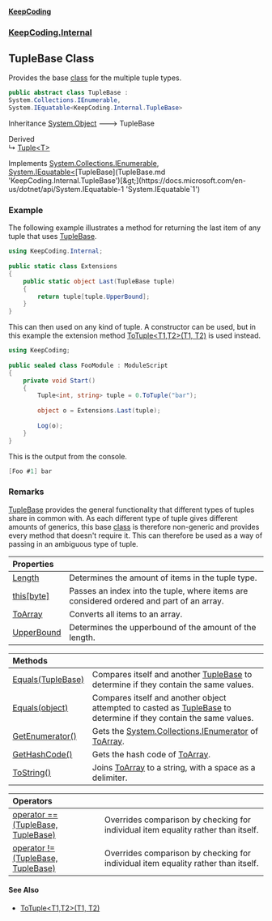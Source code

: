 #### [KeepCoding](index.md 'index')
### [KeepCoding.Internal](KeepCoding_Internal.md 'KeepCoding.Internal')
## TupleBase Class
Provides the base [class](https://docs.microsoft.com/en-us/dotnet/csharp/language-reference/keywords/class 'https://docs.microsoft.com/en-us/dotnet/csharp/language-reference/keywords/class') for the multiple tuple types.  
```csharp
public abstract class TupleBase :
System.Collections.IEnumerable,
System.IEquatable<KeepCoding.Internal.TupleBase>
```

Inheritance [System.Object](https://docs.microsoft.com/en-us/dotnet/api/System.Object 'System.Object') &#129106; TupleBase  

Derived  
&#8627; [Tuple&lt;T&gt;](Tuple_T_.md 'KeepCoding.Tuple&lt;T&gt;')  

Implements [System.Collections.IEnumerable](https://docs.microsoft.com/en-us/dotnet/api/System.Collections.IEnumerable 'System.Collections.IEnumerable'), [System.IEquatable&lt;](https://docs.microsoft.com/en-us/dotnet/api/System.IEquatable-1 'System.IEquatable`1')[TupleBase](TupleBase.md 'KeepCoding.Internal.TupleBase')[&gt;](https://docs.microsoft.com/en-us/dotnet/api/System.IEquatable-1 'System.IEquatable`1')  
### Example
The following example illustrates a method for returning the last item of any tuple that uses [TupleBase](TupleBase.md 'KeepCoding.Internal.TupleBase').  
```csharp
using KeepCoding.Internal;  
  
public static class Extensions  
{  
    public static object Last(TupleBase tuple)  
    {  
        return tuple[tuple.UpperBound];  
    }  
}  
```
  
This can then used on any kind of tuple. A constructor can be used, but in this example the extension method [ToTuple&lt;T1,T2&gt;(T1, T2)](TypeHelper_ToTuple_LI2EmOv9CB_9ftgGskWBBQ.md 'KeepCoding.TypeHelper.ToTuple&lt;T1,T2&gt;(T1, T2)') is used instead.  
```csharp
using KeepCoding;  
  
public sealed class FooModule : ModuleScript  
{  
    private void Start()  
    {  
        Tuple<int, string> tuple = 0.ToTuple("bar");  
          
        object o = Extensions.Last(tuple);  
          
        Log(o);  
    }  
}  
```
  
This is the output from the console.  
```csharp
[Foo #1] bar  
```
### Remarks
[TupleBase](TupleBase.md 'KeepCoding.Internal.TupleBase') provides the general functionality that different types of tuples share in common with. As each different type of tuple gives different amounts of generics, this base [class](https://docs.microsoft.com/en-us/dotnet/csharp/language-reference/keywords/class 'https://docs.microsoft.com/en-us/dotnet/csharp/language-reference/keywords/class') is therefore non-generic and provides every method that doesn't require it. This can therefore be used as a way of passing in an ambiguous type of tuple.  
            

| Properties | |
| :--- | :--- |
| [Length](TupleBase_Length.md 'KeepCoding.Internal.TupleBase.Length') | Determines the amount of items in the tuple type.<br/> |
| [this[byte]](TupleBase_Item_xD9oSgxwMFO7sQCYiZEn_g.md 'KeepCoding.Internal.TupleBase.this[byte]') | Passes an index into the tuple, where items are considered ordered and part of an array.<br/> |
| [ToArray](TupleBase_ToArray.md 'KeepCoding.Internal.TupleBase.ToArray') | Converts all items to an array.<br/> |
| [UpperBound](TupleBase_UpperBound.md 'KeepCoding.Internal.TupleBase.UpperBound') | Determines the upperbound of the amount of the length.<br/> |

| Methods | |
| :--- | :--- |
| [Equals(TupleBase)](TupleBase_Equals_HuhNuJeXWPM+umotXvsseQ.md 'KeepCoding.Internal.TupleBase.Equals(KeepCoding.Internal.TupleBase)') | Compares itself and another [TupleBase](TupleBase.md 'KeepCoding.Internal.TupleBase') to determine if they contain the same values.<br/> |
| [Equals(object)](TupleBase_Equals_amqDAq1qhQ3GOIML433Idw.md 'KeepCoding.Internal.TupleBase.Equals(object)') | Compares itself and another object attempted to casted as [TupleBase](TupleBase.md 'KeepCoding.Internal.TupleBase') to determine if they contain the same values.<br/> |
| [GetEnumerator()](TupleBase_GetEnumerator().md 'KeepCoding.Internal.TupleBase.GetEnumerator()') | Gets the [System.Collections.IEnumerator](https://docs.microsoft.com/en-us/dotnet/api/System.Collections.IEnumerator 'System.Collections.IEnumerator') of [ToArray](TupleBase_ToArray.md 'KeepCoding.Internal.TupleBase.ToArray').<br/> |
| [GetHashCode()](TupleBase_GetHashCode().md 'KeepCoding.Internal.TupleBase.GetHashCode()') | Gets the hash code of [ToArray](TupleBase_ToArray.md 'KeepCoding.Internal.TupleBase.ToArray').<br/> |
| [ToString()](TupleBase_ToString().md 'KeepCoding.Internal.TupleBase.ToString()') | Joins [ToArray](TupleBase_ToArray.md 'KeepCoding.Internal.TupleBase.ToArray') to a string, with a space as a delimiter.<br/> |

| Operators | |
| :--- | :--- |
| [operator ==(TupleBase, TupleBase)](TupleBase_op_Equality_s5GsIBlGxCppnFCGceJQcQ.md 'KeepCoding.Internal.TupleBase.op_Equality(KeepCoding.Internal.TupleBase, KeepCoding.Internal.TupleBase)') | Overrides comparison by checking for individual item equality rather than itself.<br/> |
| [operator !=(TupleBase, TupleBase)](TupleBase_op_Inequality_pEQp7JTYsbs8qi3AYLpxRA.md 'KeepCoding.Internal.TupleBase.op_Inequality(KeepCoding.Internal.TupleBase, KeepCoding.Internal.TupleBase)') | Overrides comparison by checking for individual item equality rather than itself.<br/> |
#### See Also
- [ToTuple&lt;T1,T2&gt;(T1, T2)](TypeHelper_ToTuple_LI2EmOv9CB_9ftgGskWBBQ.md 'KeepCoding.TypeHelper.ToTuple&lt;T1,T2&gt;(T1, T2)')
